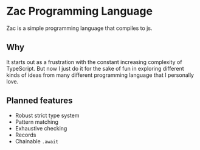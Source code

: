 # Zac Programming Language
Zac is a simple programming language that compiles to js.

## Why
It starts out as a frustration with the constant increasing complexity of TypeScript. But now I just do it for the sake of fun in exploring different kinds of ideas from many different programming language that I personally love.

## Planned features
- Robust strict type system
- Pattern matching
- Exhaustive checking
- Records
- Chainable `.await`